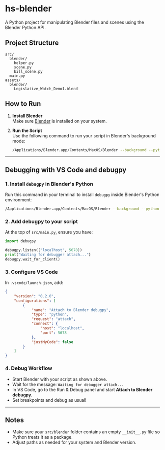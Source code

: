 # hs-blender

A Python project for manipulating Blender files and scenes using the Blender Python API.

## Project Structure

```
src/
  blender/
    helper.py
    scene.py
    bill_scene.py
  main.py
assets/
  blender/
    Legislative_Watch_Demo1.blend
```

## How to Run

1. **Install Blender**  
   Make sure [Blender](https://www.blender.org/download/) is installed on your system.

2. **Run the Script**  
   Use the following command to run your script in Blender's background mode:
   ```sh
   /Applications/Blender.app/Contents/MacOS/Blender --background --python src/main.py
   ```

---

## Debugging with VS Code and debugpy

### 1. Install `debugpy` in Blender's Python

Run this command in your terminal to install `debugpy` inside Blender's Python environment:

```sh
/Applications/Blender.app/Contents/MacOS/Blender --background --python-expr "import ensurepip; ensurepip.bootstrap(); import pip; pip.main(['install', 'debugpy'])"
```

### 2. Add debugpy to your script

At the top of `src/main.py`, ensure you have:

```python
import debugpy

debugpy.listen(("localhost", 5678))
print("Waiting for debugger attach...")
debugpy.wait_for_client()
```

### 3. Configure VS Code

In `.vscode/launch.json`, add:

```json
{
    "version": "0.2.0",
    "configurations": [
        {
            "name": "Attach to Blender debugpy",
            "type": "python",
            "request": "attach",
            "connect": {
                "host": "localhost",
                "port": 5678
            },
            "justMyCode": false
        }
    ]
}
```

### 4. Debug Workflow

- Start Blender with your script as shown above.
- Wait for the message: `Waiting for debugger attach...`
- In VS Code, go to the Run & Debug panel and start **Attach to Blender debugpy**.
- Set breakpoints and debug as usual!

---

## Notes

- Make sure your `src/blender` folder contains an empty `__init__.py` file so Python treats it as a package.
- Adjust paths as needed for your system and Blender version.